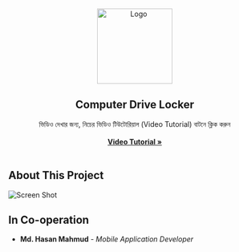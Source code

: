 <br/>
<p align="center">
  <a href="https://github.com/AppBondTech/BitLocker_DriveLock">
    <img src="https://mdhasanmahmud.000webhostapp.com/inappupdate/bitlocker.png" alt="Logo" width="150" height="150">
  </a>

  <h2 align="center">Computer Drive Locker</h2>

  <p align="center">
    ভিডিও দেখার জন্য, নিচের ভিডিও টিউটোরিয়াল (Video Tutorial) বাটনে ক্লিক করুন
    <br/>
    <br/>
    <a href="https://youtu.be/pzFsuzdIUog?si=11HHsECNZsHwcjLu"><strong> Video Tutorial »</strong></a>
    <br/>
    <br/>
    
## About This Project

![Screen Shot](https://mdhasanmahmud.000webhostapp.com/inappupdate/autolinkthum.png)

## In Co-operation

* **Md. Hasan Mahmud** - *Mobile Application Developer*

